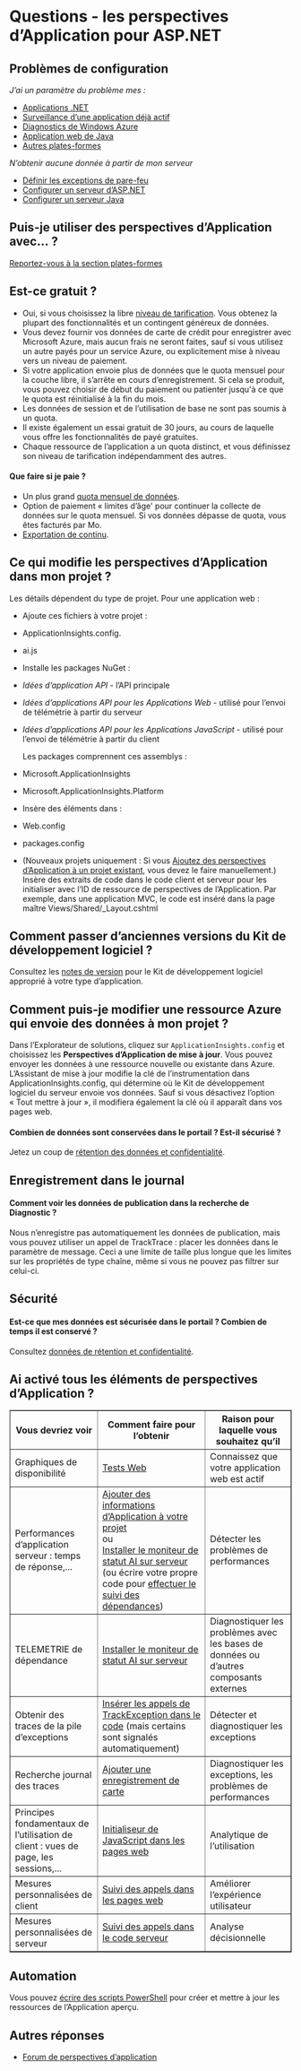 <properties 
    pageTitle="Résolution des problèmes et Questions sur les aspects de l’Application" 
    description="Un élément de Visual Studio Application perspectives sur la vague ou ne fonctionne pas ? Essayez ici." 
    services="application-insights" 
    documentationCenter=".net"
    authors="alancameronwills" 
    manager="douge"/>

<tags 
    ms.service="application-insights" 
    ms.workload="mobile" 
    ms.tgt_pltfrm="ibiza" 
    ms.devlang="na" 
    ms.topic="article" 
    ms.date="08/24/2016" 
    ms.author="awills"/>
 
# <a name="questions---application-insights-for-aspnet"></a>Questions - les perspectives d’Application pour ASP.NET

## <a name="configuration-problems"></a>Problèmes de configuration

*J’ai un paramètre du problème mes :*

* [Applications .NET](app-insights-asp-net-troubleshoot-no-data.md)
* [Surveillance d’une application déjà actif](app-insights-monitor-performance-live-website-now.md#troubleshooting)
* [Diagnostics de Windows Azure](app-insights-azure-diagnostics.md)
* [Application web de Java](app-insights-java-troubleshoot.md)
* [Autres plates-formes](app-insights-platforms.md)

*N’obtenir aucune donnée à partir de mon serveur*

* [Définir les exceptions de pare-feu](app-insights-ip-addresses.md)
* [Configurer un serveur d’ASP.NET](app-insights-monitor-performance-live-website-now.md)
* [Configurer un serveur Java](app-insights-java-agent.md)


## <a name="can-i-use-application-insights-with-"></a>Puis-je utiliser des perspectives d’Application avec... ?

[Reportez-vous à la section plates-formes][platforms]


## <a name="is-it-free"></a>Est-ce gratuit ?

* Oui, si vous choisissez la libre [niveau de tarification](app-insights-pricing.md). Vous obtenez la plupart des fonctionnalités et un contingent généreux de données. 
* Vous devez fournir vos données de carte de crédit pour enregistrer avec Microsoft Azure, mais aucun frais ne seront faites, sauf si vous utilisez un autre payés pour un service Azure, ou explicitement mise à niveau vers un niveau de paiement.
* Si votre application envoie plus de données que le quota mensuel pour la couche libre, il s’arrête en cours d’enregistrement. Si cela se produit, vous pouvez choisir de début du paiement ou patienter jusqu'à ce que le quota est réinitialisé à la fin du mois.
* Les données de session et de l’utilisation de base ne sont pas soumis à un quota.
* Il existe également un essai gratuit de 30 jours, au cours de laquelle vous offre les fonctionnalités de payé gratuites.
* Chaque ressource de l’application a un quota distinct, et vous définissez son niveau de tarification indépendamment des autres.

#### <a name="what-do-i-get-if-i-pay"></a>Que faire si je paie ?

* Un plus grand [quota mensuel de données](https://azure.microsoft.com/pricing/details/application-insights/).
* Option de paiement « limites d’âge' pour continuer la collecte de données sur le quota mensuel. Si vos données dépasse de quota, vous êtes facturés par Mo.
* [Exportation de continu](app-insights-export-telemetry.md).


## <a name="q14"></a>Ce qui modifie les perspectives d’Application dans mon projet ?

Les détails dépendent du type de projet. Pour une application web :


+ Ajoute ces fichiers à votre projet :

 + ApplicationInsights.config. 
 + ai.js


+ Installe les packages NuGet :

 -  *Idées d’application API* - l’API principale

 -  *Idées d’applications API pour les Applications Web* - utilisé pour l’envoi de télémétrie à partir du serveur

 -  *Idées d’applications API pour les Applications JavaScript* - utilisé pour l’envoi de télémétrie à partir du client

    Les packages comprennent ces assemblys :

 - Microsoft.ApplicationInsights

 - Microsoft.ApplicationInsights.Platform

+ Insère des éléments dans :

 - Web.config

 - packages.config

+ (Nouveaux projets uniquement : Si vous [Ajoutez des perspectives d’Application à un projet existant][start], vous devez le faire manuellement.) Insère des extraits de code dans le code client et serveur pour les initialiser avec l’ID de ressource de perspectives de l’Application. Par exemple, dans une application MVC, le code est inséré dans la page maître Views/Shared/_Layout.cshtml


## <a name="how-do-i-upgrade-from-older-sdk-versions"></a>Comment passer d’anciennes versions du Kit de développement logiciel ?

Consultez les [notes de version](app-insights-release-notes.md) pour le Kit de développement logiciel approprié à votre type d’application. 



## <a name="update"></a>Comment puis-je modifier une ressource Azure qui envoie des données à mon projet ?

Dans l’Explorateur de solutions, cliquez sur `ApplicationInsights.config` et choisissez les **Perspectives d’Application de mise à jour**. Vous pouvez envoyer les données à une ressource nouvelle ou existante dans Azure. L’Assistant de mise à jour modifie la clé de l’instrumentation dans ApplicationInsights.config, qui détermine où le Kit de développement logiciel du serveur envoie vos données. Sauf si vous désactivez l’option « Tout mettre à jour », il modifiera également la clé où il apparaît dans vos pages web.


#### <a name="data"></a>Combien de données sont conservées dans le portail ? Est-il sécurisé ?

Jetez un coup de [rétention des données et confidentialité][data].

## <a name="logging"></a>Enregistrement dans le journal

#### <a name="post"></a>Comment voir les données de publication dans la recherche de Diagnostic ?

Nous n’enregistre pas automatiquement les données de publication, mais vous pouvez utiliser un appel de TrackTrace : placer les données dans le paramètre de message. Ceci a une limite de taille plus longue que les limites sur les propriétés de type chaîne, même si vous ne pouvez pas filtrer sur celui-ci. 

## <a name="security"></a>Sécurité

#### <a name="is-my-data-secure-in-the-portal-how-long-is-it-retained"></a>Est-ce que mes données est sécurisée dans le portail ? Combien de temps il est conservé ?

Consultez [données de rétention et confidentialité][data].


## <a name="q17"></a>Ai activé tous les éléments de perspectives d’Application ?

<table border="1">
<tr><th>Vous devriez voir</th><th>Comment faire pour l’obtenir</th><th>Raison pour laquelle vous souhaitez qu’il</th></tr>
<tr><td>Graphiques de disponibilité</td><td><a href="../app-insights-monitor-web-app-availability/">Tests Web</a></td><td>Connaissez que votre application web est actif</td></tr>
<tr><td>Performances d’application serveur : temps de réponse,...
</td><td><a href="../app-insights-asp-net/">Ajouter des informations d’Application à votre projet</a><br/>ou <br/><a href="../app-insights-monitor-performance-live-website-now/">Installer le moniteur de statut AI sur serveur</a> (ou écrire votre propre code pour <a href="../app-insights-api-custom-events-metrics/#track-dependency">effectuer le suivi des dépendances</a>)</td><td>Détecter les problèmes de performances</td></tr>
<tr><td>TELEMETRIE de dépendance</td><td><a href="../app-insights-monitor-performance-live-website-now/">Installer le moniteur de statut AI sur serveur</a></td><td>Diagnostiquer les problèmes avec les bases de données ou d’autres composants externes</td></tr>
<tr><td>Obtenir des traces de la pile d’exceptions</td><td><a href="../app-insights-search-diagnostic-logs/#exceptions">Insérer les appels de TrackException dans le code</a> (mais certains sont signalés automatiquement)</td><td>Détecter et diagnostiquer les exceptions</td></tr>
<tr><td>Recherche journal des traces</td><td><a href="../app-insights-search-diagnostic-logs/">Ajouter une enregistrement de carte</a></td><td>Diagnostiquer les exceptions, les problèmes de performances</td></tr>
<tr><td>Principes fondamentaux de l’utilisation de client : vues de page, les sessions,...</td><td><a href="../app-insights-javascript/">Initialiseur de JavaScript dans les pages web</a></td><td>Analytique de l’utilisation</td></tr>
<tr><td>Mesures personnalisées de client</td><td><a href="../app-insights-api-custom-events-metrics/">Suivi des appels dans les pages web</a></td><td>Améliorer l’expérience utilisateur</td></tr>
<tr><td>Mesures personnalisées de serveur</td><td><a href="../app-insights-api-custom-events-metrics/">Suivi des appels dans le code serveur</a></td><td>Analyse décisionnelle</td></tr>
</table>


## <a name="automation"></a>Automation

Vous pouvez [écrire des scripts PowerShell](app-insights-powershell.md) pour créer et mettre à jour les ressources de l’Application aperçu.

## <a name="more-answers"></a>Autres réponses

* [Forum de perspectives d’application](https://social.msdn.microsoft.com/Forums/vstudio/en-US/home?forum=ApplicationInsights)


<!--Link references-->

[data]: app-insights-data-retention-privacy.md
[platforms]: app-insights-platforms.md
[start]: app-insights-overview.md
[windows]: app-insights-windows-get-started.md

 